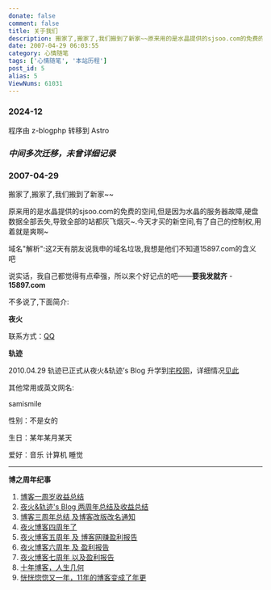 ```yaml
---
donate: false
comment: false
title: 关于我们
description: 搬家了,搬家了,我们搬到了新家~~原来用的是水晶提供的sjsoo.com的免费的空间,但是因为水晶的服务器故障,硬盘数据全部丢失,导致全部的站都灰飞烟灭~.今天才买的新空间,有了自己的控制权,用着就是爽啊~不多说了,下面简介:......
date: 2007-04-29 06:03:55
category: 心情随笔
tags: ['心情随笔', '本站历程']
post_id: 5
alias: 5
ViewNums: 61031
---
```


### 2024-12
程序由 z-blogphp 转移到 Astro

### *中间多次迁移，未曾详细记录*

### 2007-04-29

搬家了,搬家了,我们搬到了新家~~

原来用的是水晶提供的sjsoo.com的免费的空间,但是因为水晶的服务器故障,硬盘数据全部丢失,导致全部的站都灰飞烟灭~.今天才买的新空间,有了自己的控制权,用着就是爽啊~

域名"解析":这2天有朋友说我申的域名垃圾,我想是他们不知道15897.com的含义吧

说实话，我自己都觉得有点牵强，所以来个好记点的吧&mdash;&mdash;**要我发就齐** - **15897.com**

不多说了,下面简介:

**夜火**

联系方式：[QQ](http://wpa.qq.com/msgrd?v=3&uin=7169093&site=www.15897.com&menu=yes) 

**轨迹**

2010.04.29 轨迹已正式从夜火&轨迹&rsquo;s Blog 升学到[宅校网](http://www.gxorz.com/)，详细情况[见此](/blog/blog-3years.html)

其他常用或英文网名:

samismile

性别：不是女的

生日：某年某月某天

爱好：音乐 计算机 睡觉


------------------------

**博之周年纪事**

1. [博客一周岁收益总结](/blog/15897.com-blog-zhousui-shouyi-zongjie)
2. [夜火&轨迹's Blog 两周年总结及收益总结](/blog/15897.com-blog-2years)
3. [博客三周年总结 及博客改版改名通知](/blog/blog-3years "博客三周年总结 及博客改版改名通知")
4. [夜火博客四周年了](/blog/blog-4years "夜火博客四周年了")
5. [夜火博客五周年 及 博客网赚盈利报告](/blog/blog-5years)
6. [夜火博客六周年 及 盈利报告](/blog/blog-6years)
7. [夜火博客七周年 以及盈利报告](/blog/blog-7years)
8. [十年博客，人生几何](/blog/blog-10years)
9. [恍恍惚惚又一年，11年的博客变成了年更](/blog/blog-11years)


